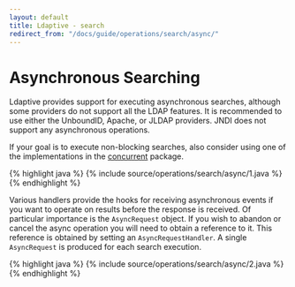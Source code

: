 ```yaml
---
layout: default
title: Ldaptive - search
redirect_from: "/docs/guide/operations/search/async/"
---
```


# Asynchronous Searching

Ldaptive provides support for executing asynchronous searches, although some providers do not support all the LDAP features. It is recommended to use either the UnboundID, Apache, or JLDAP providers. JNDI does not support any asynchronous operations. 

If your goal is to execute non-blocking searches, also consider using one of the implementations in the [concurrent](docs/guide/concurrency) package.

{% highlight java %}
{% include source/operations/search/async/1.java %}
{% endhighlight %}

Various handlers provide the hooks for receiving asynchronous events if you want to operate on results before the response is received. Of particular importance is the `AsyncRequest` object. If you wish to abandon or cancel the async operation you will need to obtain a reference to it. This reference is obtained by setting an `AsyncRequestHandler`. A single `AsyncRequest` is produced for each search execution.

{% highlight java %}
{% include source/operations/search/async/2.java %}
{% endhighlight %}


